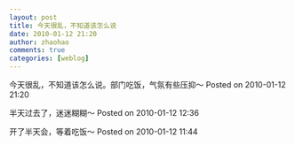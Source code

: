 ```yaml
---
layout: post
title: 今天很乱，不知道该怎么说
date: 2010-01-12 21:20
author: zhaohao
comments: true
categories: [weblog]
---
```

今天很乱，不知道该怎么说。部门吃饭，气氛有些压抑～ 
Posted on 2010-01-12 21:20

半天过去了，迷迷糊糊～ 
Posted on 2010-01-12 12:36

开了半天会，等着吃饭～ 
Posted on 2010-01-12 11:44

